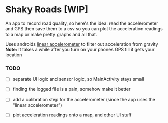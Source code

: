 # Shaky Roads [WIP]

An app to record road quality, so here's the idea: read the accelerometer and GPS then save them to
a csv so you can plot the acceleration readings to a map or make pretty graphs and all that.

Uses androids [linear accelerometer](https://developer.android.com/guide/topics/sensors/sensors_motion#sensors-motion-linear)
 to filter out acceleration from gravity
**Note:** It takes a while after you turn on your phones GPS till it gets your location


### TODO

- [ ] separate UI logic and sensor logic, so MainActivity stays small
- [ ] finding the logged file is a pain, somehow make it better
- [ ] add a calibration step for the accelerometer (since the app uses the "linear accelerometer")
- [ ] plot acceleration readings onto a map, and other UI stuff

